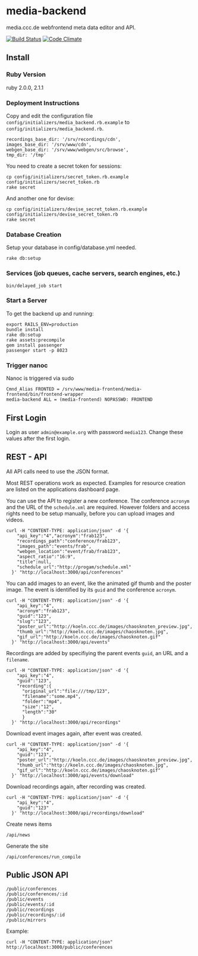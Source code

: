 # media-backend 

media.ccc.de webfrontend meta data editor and API.

[![Build Status](https://travis-ci.org/cccc/media-backend.svg?branch=master)](https://travis-ci.org/cccc/media-backend)
[![Code Climate](https://codeclimate.com/github/cccc/media-backend.png)](https://codeclimate.com/github/cccc/media-backend)

## Install

### Ruby Version

ruby 2.0.0, 2.1.1

### Deployment Instructions

Copy and edit the configuration file `config/initializers/media_backend.rb.example` to `config/initializers/media_backend.rb`.

    recordings_base_dir: '/srv/recordings/cdn',
    images_base_dir: '/srv/www/cdn',
    webgen_base_dir: '/srv/www/webgen/src/browse',
    tmp_dir: '/tmp'

You need to create a secret token for sessions:

    cp config/initializers/secret_token.rb.example config/initializers/secret_token.rb
    rake secret

And another one for devise:    

    cp config/initializers/devise_secret_token.rb.example config/initializers/devise_secret_token.rb
    rake secret

### Database Creation

Setup your database in config/database.yml needed.

    rake db:setup

### Services (job queues, cache servers, search engines, etc.)

    bin/delayed_job start

### Start a Server

To get the backend up and running:

    export RAILS_ENV=production
    bundle install
    rake db:setup
    rake assets:precompile
    gem install passenger
    passenger start -p 8023

### Trigger nanoc

Nanoc is triggered via sudo

    Cmnd_Alias FRONTED = /srv/www/media-frontend/media-frontend/bin/frontend-wrapper
    media-backend ALL = (media-frontend) NOPASSWD: FRONTEND

## First Login

Login as user `admin@example.org` with password `media123`. Change these values after the first login.

## REST - API

All API calls need to use the JSON format.

Most REST operations work as expected. Examples for resource creation are listed on the applications dashboard page.

You can use the API to register a new conference. The conference `acronym` and the URL of the `schedule.xml` are required.
However folders and access rights need to be setup manually, before you can upload images and videos.

    curl -H "CONTENT-TYPE: application/json" -d '{
        "api_key":"4","acronym":"frab123",
        "recordings_path":"conference/frab123",
        "images_path":"events/frab",
        "webgen_location":"event/frab/frab123",
        "aspect_ratio":"16:9",
        "title":null,
        "schedule_url":"http://progam/schedule.xml"
      }' "http://localhost:3000/api/conferences"

You can add images to an event, like the animated gif thumb and the poster image. The event is identified by its `guid` and the conference `acronym`.

    curl -H "CONTENT-TYPE: application/json" -d '{
        "api_key":"4",
        "acronym":"frab123",
        "guid":"123",
        "slug":"123",
        "poster_url":"http://koeln.ccc.de/images/chaosknoten_preview.jpg",
        "thumb_url":"http://koeln.ccc.de/images/chaosknoten.jpg",
        "gif_url":"http://koeln.ccc.de/images/chaosknoten.gif"
      }' "http://localhost:3000/api/events"

Recordings are added by specifiying the parent events `guid`, an URL and a `filename`.

    curl -H "CONTENT-TYPE: application/json" -d '{
        "api_key":"4",
        "guid":"123",
        "recording":{
          "original_url":"file:///tmp/123",
          "filename":"some.mp4",
          "folder":"mp4",
          "size":"12",
          "length":"30"
          }
      }' "http://localhost:3000/api/recordings"


Download event images again, after event was created.

    curl -H "CONTENT-TYPE: application/json" -d '{
        "api_key":"4",
        "guid":"123",
        "poster_url":"http://koeln.ccc.de/images/chaosknoten_preview.jpg",
        "thumb_url":"http://koeln.ccc.de/images/chaosknoten.jpg",
        "gif_url":"http://koeln.ccc.de/images/chaosknoten.gif"
      }' "http://localhost:3000/api/events/download"

Download recordings again, after recording was created.

    curl -H "CONTENT-TYPE: application/json" -d '{
        "api_key":"4",
        "guid":"123"
      }' "http://localhost:3000/api/recordings/download"


Create news items
      
    /api/news

Generate the site      

    /api/conferences/run_compile

## Public JSON API

    /public/conferences
    /public/conferences/:id
    /public/events
    /public/events/:id
    /public/recordings
    /public/recordings/:id
    /public/mirrors


Example:

    curl -H "CONTENT-TYPE: application/json" http://localhost:3000/public/conferences

